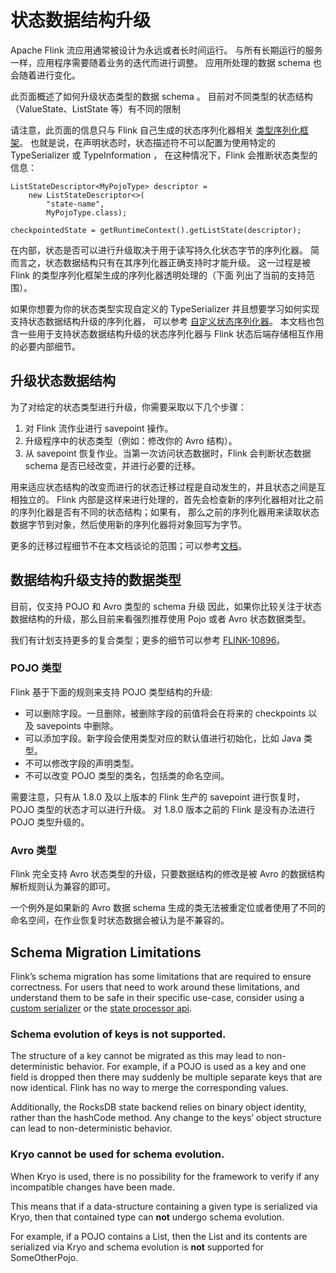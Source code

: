 # 状态数据结构升级

Apache Flink 流应用通常被设计为永远或者长时间运行。 与所有长期运行的服务一样，应用程序需要随着业务的迭代而进行调整。
应用所处理的数据 schema 也会随着进行变化。

此页面概述了如何升级状态类型的数据 schema 。 目前对不同类型的状态结构（ValueState、ListState 等）有不同的限制

请注意，此页面的信息只与 Flink 自己生成的状态序列化器相关 [类型序列化框架]()。 也就是说，在声明状态时，状态描述符不可以配置为使用特定的
TypeSerializer 或 TypeInformation ， 在这种情况下，Flink 会推断状态类型的信息：

~~~
ListStateDescriptor<MyPojoType> descriptor =
    new ListStateDescriptor<>(
        "state-name",
        MyPojoType.class);

checkpointedState = getRuntimeContext().getListState(descriptor);
~~~

在内部，状态是否可以进行升级取决于用于读写持久化状态字节的序列化器。 简而言之，状态数据结构只有在其序列化器正确支持时才能升级。
这一过程是被 Flink 的类型序列化框架生成的序列化器透明处理的（下面 列出了当前的支持范围）。

如果你想要为你的状态类型实现自定义的 TypeSerializer 并且想要学习如何实现支持状态数据结构升级的序列化器，
可以参考 [自定义状态序列化器]()。 本文档也包含一些用于支持状态数据结构升级的状态序列化器与 Flink 状态后端存储相互作用的必要内部细节。

## 升级状态数据结构

为了对给定的状态类型进行升级，你需要采取以下几个步骤：

1. 对 Flink 流作业进行 savepoint 操作。
2. 升级程序中的状态类型（例如：修改你的 Avro 结构）。
3. 从 savepoint 恢复作业。当第一次访问状态数据时，Flink 会判断状态数据 schema 是否已经改变，并进行必要的迁移。

用来适应状态结构的改变而进行的状态迁移过程是自动发生的，并且状态之间是互相独立的。 Flink
内部是这样来进行处理的，首先会检查新的序列化器相对比之前的序列化器是否有不同的状态结构；如果有，
那么之前的序列化器用来读取状态数据字节到对象，然后使用新的序列化器将对象回写为字节。

更多的迁移过程细节不在本文档谈论的范围；可以参考[文档]()。

## 数据结构升级支持的数据类型

目前，仅支持 POJO 和 Avro 类型的 schema 升级 因此，如果你比较关注于状态数据结构的升级，那么目前来看强烈推荐使用 Pojo 或者
Avro 状态数据类型。

我们有计划支持更多的复合类型；更多的细节可以参考 [FLINK-10896]()。

### POJO 类型

Flink 基于下面的规则来支持 POJO 类型结构的升级:

* 可以删除字段。一旦删除，被删除字段的前值将会在将来的 checkpoints 以及 savepoints 中删除。
* 可以添加字段。新字段会使用类型对应的默认值进行初始化，比如 Java 类型。
* 不可以修改字段的声明类型。
* 不可以改变 POJO 类型的类名，包括类的命名空间。

需要注意，只有从 1.8.0 及以上版本的 Flink 生产的 savepoint 进行恢复时，POJO 类型的状态才可以进行升级。 对 1.8.0 版本之前的
Flink 是没有办法进行 POJO 类型升级的。

### Avro 类型

Flink 完全支持 Avro 状态类型的升级，只要数据结构的修改是被 Avro 的数据结构解析规则认为兼容的即可。

一个例外是如果新的 Avro 数据 schema 生成的类无法被重定位或者使用了不同的命名空间，在作业恢复时状态数据会被认为是不兼容的。

## Schema Migration Limitations

Flink’s schema migration has some limitations that are required to ensure correctness. For users that need to work
around these limitations, and understand them to be safe in their specific use-case, consider using
a [custom serializer]() or the [state processor api]().

### Schema evolution of keys is not supported.

The structure of a key cannot be migrated as this may lead to non-deterministic behavior. For example, if a POJO is used
as a key and one field is dropped then there may suddenly be multiple separate keys that are now identical. Flink has no
way to merge the corresponding values.

Additionally, the RocksDB state backend relies on binary object identity, rather than the hashCode method. Any change to
the keys’ object structure can lead to non-deterministic behavior.

### Kryo cannot be used for schema evolution.

When Kryo is used, there is no possibility for the framework to verify if any incompatible changes have been made.

This means that if a data-structure containing a given type is serialized via Kryo, then that contained type can **not**
undergo schema evolution.

For example, if a POJO contains a List<SomeOtherPojo>, then the List and its contents are serialized via Kryo and schema
evolution is **not** supported for SomeOtherPojo.